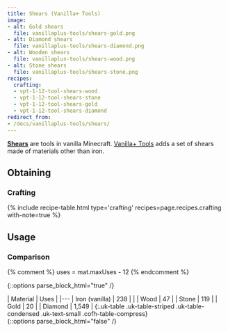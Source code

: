 ```yaml
---
title: Shears (Vanilla+ Tools)
image:
- alt: Gold shears
  file: vanillaplus-tools/shears-gold.png
- alt: Diamond shears
  file: vanillaplus-tools/shears-diamond.png
- alt: Wooden shears
  file: vanillaplus-tools/shears-wood.png
- alt: Stone shears
  file: vanillaplus-tools/shears-stone.png
recipes:
  crafting:
  - vpt-1-12-tool-shears-wood
  - vpt-1-12-tool-shears-stone
  - vpt-1-12-tool-shears-gold
  - vpt-1-12-tool-shears-diamond
redirect_from:
- /docs/vanillaplus-tools/shears/
---
```


**[Shears](https://minecraft.gamepedia.com/Shears)** are tools in vanilla
Minecraft. [Vanilla+ Tools](/docs/1.12/vanillaplus-tools/) adds a set of shears made
of materials other than iron.


Obtaining
---------

### Crafting
{% include recipe-table.html type='crafting' recipes=page.recipes.crafting with-note=true %}


Usage
-----

### Comparison
{% comment %}
uses = mat.maxUses - 12
{% endcomment %}

{::options parse_block_html="true" /}
<div class="uk-overflow-container">
| Material | Uses |
|---
| Iron (vanilla) | 238 |
|
| Wood | 47 |
| Stone | 119 |
| Gold | 20 |
| Diamond | 1,549 |
{:.uk-table .uk-table-striped .uk-table-condensed .uk-text-small .cofh-table-compress}
</div>
{::options parse_block_html="false" /}
